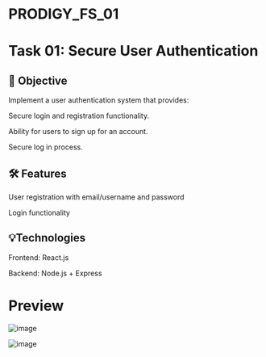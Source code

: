 # PRODIGY_FS_01

# Task 01: Secure User Authentication

## 📌 Objective

Implement a user authentication system that provides:

Secure login and registration functionality.

Ability for users to sign up for an account.

Secure log in process.

## 🛠️ Features

User registration with email/username and password

Login functionality

## 💡Technologies

Frontend: React.js 

Backend: Node.js + Express 

# Preview

![image](https://github.com/user-attachments/assets/202b96f8-3cf4-4da1-9a77-d72435181a07)

![image](https://github.com/user-attachments/assets/b50ba0cf-4f65-42b8-8035-174d41db12d9)
